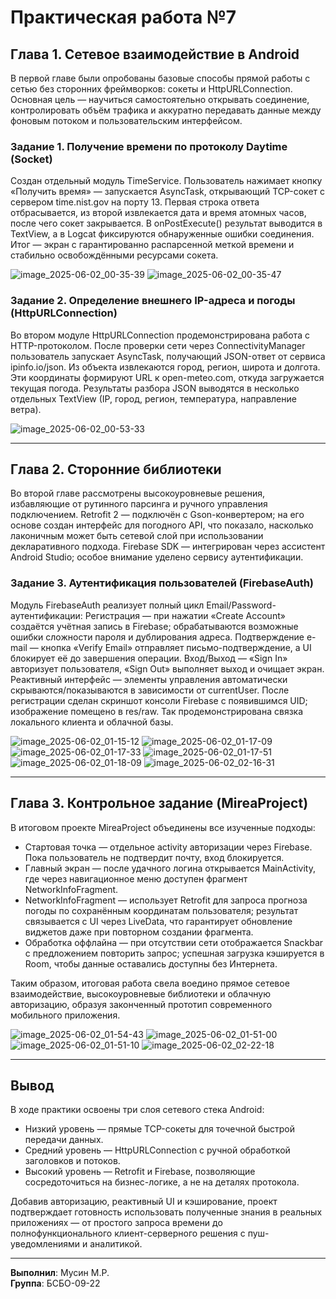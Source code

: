# Практическая работа №7

## Глава 1. Сетевое взаимодействие в Android

В первой главе были опробованы базовые способы прямой работы с сетью без сторонних фреймворков: сокеты и HttpURLConnection. 
Основная цель — научиться самостоятельно открывать соединение, контролировать объём трафика и аккуратно передавать данные между фоновым потоком и пользовательским интерфейсом.

### Задание 1. Получение времени по протоколу Daytime (Socket)

Создан отдельный модуль TimeService. Пользователь нажимает кнопку «Получить время» — запускается AsyncTask, открывающий TCP-сокет с 
сервером time.nist.gov на порту 13. Первая строка ответа отбрасывается, из второй извлекается дата и время атомных часов, после 
чего сокет закрывается. В onPostExecute() результат выводится в TextView, а в Logcat фиксируются обнаруженные ошибки соединения. 
Итог — экран с гарантированно распарсенной меткой времени и стабильно освобождёнными ресурсами сокета.

![image_2025-06-02_00-35-39](https://github.com/user-attachments/assets/4a0b54bc-4f6e-4b13-a03d-6e3b8a812e7b)
![image_2025-06-02_00-35-47](https://github.com/user-attachments/assets/f3d71cc0-fe38-4969-bf47-b9889dda22da)

### Задание 2. Определение внешнего IP-адреса и погоды (HttpURLConnection)

Во втором модуле HttpURLConnection продемонстрирована работа с HTTP-протоколом. После проверки сети через ConnectivityManager 
пользователь запускает AsyncTask, получающий JSON-ответ от сервиса ipinfo.io/json. Из объекта извлекаются город, регион, широта 
и долгота. Эти координаты формируют URL к open-meteo.com, откуда загружается текущая погода. Результаты разбора JSON выводятся в 
несколько отдельных TextView (IP, город, регион, температура, направление ветра).

![image_2025-06-02_00-53-33](https://github.com/user-attachments/assets/8d70873c-c60f-4f62-8eba-0bc15b9c2386)

---

## Глава 2. Сторонние библиотеки

Во второй главе рассмотрены высокоуровневые решения, избавляющие от рутинного парсинга и ручного управления подключением.
Retrofit 2 — подключён с Gson-конвертером; на его основе создан интерфейс для погодного API, 
что показало, насколько лаконичным может быть сетевой слой при использовании декларативного подхода.
Firebase SDK — интегрирован через ассистент Android Studio; особое внимание уделено сервису аутентификации.

### Задание 3. Аутентификация пользователей (FirebaseAuth)

Модуль FirebaseAuth реализует полный цикл Email/Password-аутентификации:
Регистрация — при нажатии «Create Account» создаётся учётная запись в Firebase; обрабатываются возможные ошибки сложности пароля и дублирования адреса.
Подтверждение e-mail — кнопка «Verify Email» отправляет письмо-подтверждение, а UI блокирует её до завершения операции.
Вход/Выход — «Sign In» авторизует пользователя, «Sign Out» выполняет выход и очищает экран.
Реактивный интерфейс — элементы управления автоматически скрываются/показываются в зависимости от currentUser.
После регистрации сделан скриншот консоли Firebase с появившимся UID; изображение помещено в res/raw. Так продемонстрирована связка локального клиента и облачной базы.

![image_2025-06-02_01-15-12](https://github.com/user-attachments/assets/edf41fdf-f24d-4d15-b992-55adbbf9b84a)
![image_2025-06-02_01-17-09](https://github.com/user-attachments/assets/2da042d8-c091-4d26-8a23-255f51b2d71e)
![image_2025-06-02_01-17-33](https://github.com/user-attachments/assets/864fe2d2-8405-400c-b3aa-c798866171c7)
![image_2025-06-02_01-17-51](https://github.com/user-attachments/assets/5b3441fd-1809-4c14-bd09-3e3c9c0b5169)
![image_2025-06-02_01-18-09](https://github.com/user-attachments/assets/b8e9aee8-90f6-4f68-a220-c72884ff92d9)
![image_2025-06-02_02-16-31](https://github.com/user-attachments/assets/1d1d1b55-ad4e-4435-92ae-913317325157)

---

## Глава 3. Контрольное задание (MireaProject)

В итоговом проекте MireaProject объединены все изученные подходы:
* Стартовая точка — отдельное activity авторизации через Firebase. Пока пользователь не подтвердит почту, вход блокируется.
* Главный экран — после удачного логина открывается MainActivity, где через навигационное меню доступен фрагмент NetworkInfoFragment.
* NetworkInfoFragment — использует Retrofit для запроса прогноза погоды по сохранённым координатам пользователя; результат связывается с UI через LiveData<WeatherDto>, что гарантирует обновление виджетов даже при повторном создании фрагмента.
* Обработка оффлайна — при отсутствии сети отображается Snackbar с предложением повторить запрос; успешная загрузка кэшируется в Room, чтобы данные оставались доступны без Интернета.

Таким образом, итоговая работа свела воедино прямое сетевое взаимодействие, высокоуровневые библиотеки и облачную авторизацию, образуя законченный прототип современного мобильного приложения.

![image_2025-06-02_01-54-43](https://github.com/user-attachments/assets/b0734969-4978-4975-ae6a-b3370b775641)
![image_2025-06-02_01-51-00](https://github.com/user-attachments/assets/8f621968-9497-4706-a928-2e08fae44a69)
![image_2025-06-02_01-51-10](https://github.com/user-attachments/assets/5de74ef5-e497-4c2f-87a8-e94c126ebccb)
![image_2025-06-02_02-22-18](https://github.com/user-attachments/assets/a805b813-2cf8-4e44-bf96-896555d9cd76)

---

## Вывод

В ходе практики освоены три слоя сетевого стека Android:
* Низкий уровень — прямые TCP-сокеты для точечной быстрой передачи данных.
* Средний уровень — HttpURLConnection с ручной обработкой заголовков и потоков.
* Высокий уровень — Retrofit и Firebase, позволяющие сосредоточиться на бизнес-логике, а не на деталях протокола.

Добавив авторизацию, реактивный UI и кэширование, проект подтверждает готовность использовать полученные знания в реальных 
приложениях — от простого запроса времени до полнофункционального клиент-серверного решения с пуш-уведомлениями и аналитикой.

---

**Выполнил**: Мусин М.Р.  
**Группа**: БСБО-09-22
